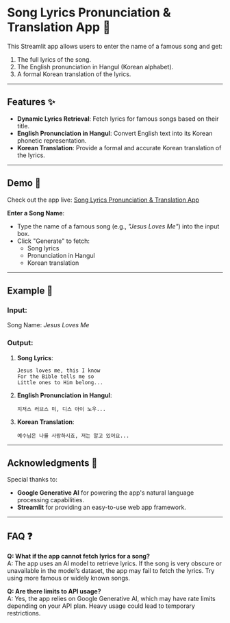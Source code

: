 
# Song Lyrics Pronunciation & Translation App 🎵

This Streamlit app allows users to enter the name of a famous song and get:
1. The full lyrics of the song.
2. The English pronunciation in Hangul (Korean alphabet).
3. A formal Korean translation of the lyrics.

---

## Features ✨

- **Dynamic Lyrics Retrieval**: Fetch lyrics for famous songs based on their title.
- **English Pronunciation in Hangul**: Convert English text into its Korean phonetic representation.
- **Korean Translation**: Provide a formal and accurate Korean translation of the lyrics.

---

## Demo 🚀

Check out the app live: [Song Lyrics Pronunciation & Translation App]([https://your-streamlit-app-url.streamlit.app](https://lyrics-pronunciation-for-hangul.streamlit.app/))  

**Enter a Song Name**:
   - Type the name of a famous song (e.g., *"Jesus Loves Me"*) into the input box.
   - Click "Generate" to fetch:
     - Song lyrics
     - Pronunciation in Hangul
     - Korean translation
---

## Example 🎤

### Input:
Song Name: *Jesus Loves Me*

### Output:
1. **Song Lyrics**:
   ```
   Jesus loves me, this I know
   For the Bible tells me so
   Little ones to Him belong...
   ```

2. **English Pronunciation in Hangul**:
   ```
   지저스 러브스 미, 디스 아이 노우...
   ```

3. **Korean Translation**:
   ```
   예수님은 나를 사랑하시죠, 저는 알고 있어요...
   ```
   
---

## Acknowledgments 🙏

Special thanks to:
- **Google Generative AI** for powering the app's natural language processing capabilities.
- **Streamlit** for providing an easy-to-use web app framework.

---

## FAQ ❓

**Q: What if the app cannot fetch lyrics for a song?**  
A: The app uses an AI model to retrieve lyrics. If the song is very obscure or unavailable in the model’s dataset, the app may fail to fetch the lyrics. Try using more famous or widely known songs.

**Q: Are there limits to API usage?**  
A: Yes, the app relies on Google Generative AI, which may have rate limits depending on your API plan. Heavy usage could lead to temporary restrictions.

